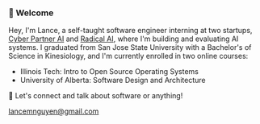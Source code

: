 ### 👋 Welcome
Hey, I'm Lance, a self-taught software engineer interning at two startups, [Cyber Partner AI](https://cyberpartnerai.com/) and [Radical AI](https://lab.radicalai.app/), where I'm building and evaluating AI systems.
I graduated from San Jose State University with a Bachelor's of Science in Kinesiology, and I'm currently enrolled in two online courses:
- Illinois Tech: Intro to Open Source Operating Systems
- University of Alberta: Software Design and Architecture

💬 Let's connect and talk about software or anything!

lancemnguyen@gmail.com
